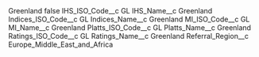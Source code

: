 <?xml version="1.0" encoding="UTF-8"?>
<CustomMetadata xmlns="http://soap.sforce.com/2006/04/metadata" xmlns:xsi="http://www.w3.org/2001/XMLSchema-instance" xmlns:xsd="http://www.w3.org/2001/XMLSchema">
    <label>Greenland</label>
    <protected>false</protected>
    <values>
        <field>IHS_ISO_Code__c</field>
        <value xsi:type="xsd:string">GL</value>
    </values>
    <values>
        <field>IHS_Name__c</field>
        <value xsi:type="xsd:string">Greenland</value>
    </values>
    <values>
        <field>Indices_ISO_Code__c</field>
        <value xsi:type="xsd:string">GL</value>
    </values>
    <values>
        <field>Indices_Name__c</field>
        <value xsi:type="xsd:string">Greenland</value>
    </values>
    <values>
        <field>MI_ISO_Code__c</field>
        <value xsi:type="xsd:string">GL</value>
    </values>
    <values>
        <field>MI_Name__c</field>
        <value xsi:type="xsd:string">Greenland</value>
    </values>
    <values>
        <field>Platts_ISO_Code__c</field>
        <value xsi:type="xsd:string">GL</value>
    </values>
    <values>
        <field>Platts_Name__c</field>
        <value xsi:type="xsd:string">Greenland</value>
    </values>
    <values>
        <field>Ratings_ISO_Code__c</field>
        <value xsi:type="xsd:string">GL</value>
    </values>
    <values>
        <field>Ratings_Name__c</field>
        <value xsi:type="xsd:string">Greenland</value>
    </values>
    <values>
        <field>Referral_Region__c</field>
        <value xsi:type="xsd:string">Europe_Middle_East_and_Africa</value>
    </values>
</CustomMetadata>
